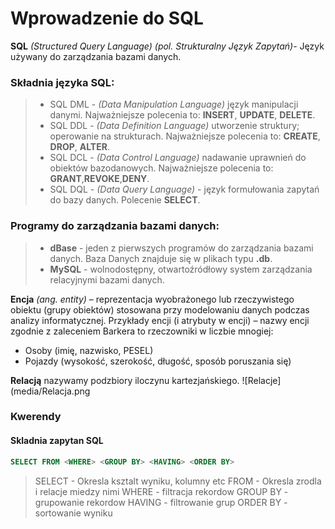 # Wprowadzenie do SQL

**SQL** _(Structured Query Language)_ _(pol. Strukturalny Język Zapytań)_- Język używany do zarządzania bazami danych.

### Składnia języka SQL:
> - SQL DML - _(Data Manipulation Language)_ język manipulacji danymi. Najważniejsze polecenia to: **INSERT**, **UPDATE**, **DELETE**.
> - SQL DDL - _(Data Definition Language)_ utworzenie struktury; operowanie na strukturach.
Najważniejsze polecenia to: **CREATE**, **DROP**, **ALTER**.
> - SQL DCL - _(Data Control Language)_ nadawanie uprawnień do obiektów bazodanowych. Najważniejsze polecenia to: **GRANT**,**REVOKE**,**DENY**.
> - SQL DQL - _(Data Query Language)_ - język formułowania zapytań do bazy danych.
Polecenie **SELECT**.  

### Programy do zarządzania bazami danych:
> - **dBase** - jeden z pierwszych programów do zarządzania bazami danych. Baza Danych znajduje się w plikach typu **.db**.
> - **MySQL** - wolnodostępny, otwartoźródłowy system zarządzania relacyjnymi bazami danych.


**Encja** _(ang. entity)_ – reprezentacja wyobrażonego lub rzeczywistego obiektu (grupy obiektów) stosowana przy modelowaniu danych podczas analizy informatycznej.
Przykłady encji (i atrybuty w encji) – nazwy encji zgodnie z zaleceniem Barkera to rzeczowniki w liczbie mnogiej:
- Osoby (imię, nazwisko, PESEL)
- Pojazdy (wysokość, szerokość, długość, sposób poruszania się)
<!--  What the fuck is this ^^^ -->
**Relacją** nazywamy podzbiory iloczynu kartezjańskiego. 
![Relacje](media/Relacja.png

### Kwerendy
#### Skladnia zapytan SQL
```SQL
SELECT FROM <WHERE> <GROUP BY> <HAVING> <ORDER BY>
```

> SELECT - Okresla ksztalt wyniku, kolumny etc
> FROM - Okresla zrodla i relacje miedzy nimi 
> WHERE - filtracja rekordow
> GROUP BY - grupowanie rekordow
> HAVING - filtrowanie grup
> ORDER BY - sortowanie wyniku

